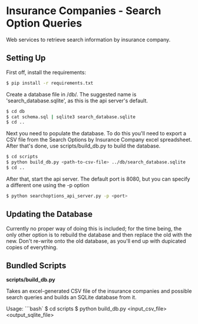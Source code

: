 Insurance Companies - Search Option Queries
===========================================
Web services to retrieve search information by insurance company.

Setting Up
----------
First off, install the requirements:
```bash
$ pip install -r requirements.txt
```

Create a database file in /db/. The suggested name is 'search_database.sqlite', as this is the api server's default.
```bash
$ cd db
$ cat schema.sql | sqlite3 search_database.sqlite
$ cd ..
```

Next you need to populate the database. To do this you'll need to export a CSV file from the Search Options by Insurance Company excel spreadsheet. After that's done, use scripts/build_db.py to build the database.
```bash
$ cd scripts
$ python build_db.py <path-to-csv-file> ../db/search_database.sqlite
$ cd ..
```

After that, start the api server. The default port is 8080, but you can specify a different one using the -p option
```bash
$ python searchoptions_api_server.py -p <port>
```

Updating the Database
---------------------
Currently no proper way of doing this is included; for the time being, the only other option is to rebuild the database and then replace the old with the new. Don't re-write onto the old database, as you'll end up with dupicated copies of everything.

Bundled Scripts
---------------
**scripts/build_db.py**

Takes an excel-generated CSV file of the insurance companies and possible search queries and builds an SQLite database from it.

Usage:
```bash`
$ cd scripts
$ python build_db.py <input_csv_file> <output_sqlite_file>
```
